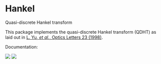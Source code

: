 # Hankel
Quasi-discrete Hankel transform

This package implements the quasi-discrete Hankel transform (QDHT) as laid out in [L. Yu, *et al.*, Optics Letters 23 (1998)](https://www.osapublishing.org/ol/abstract.cfm?uri=ol-23-6-409).

Documentation:

[![](https://img.shields.io/badge/docs-stable-blue.svg)](https://chrisbrahms.github.io/Hankel/stable)
[![](https://img.shields.io/badge/docs-dev-blue.svg)](https://chrisbrahms.github.io/Hankel/dev)
